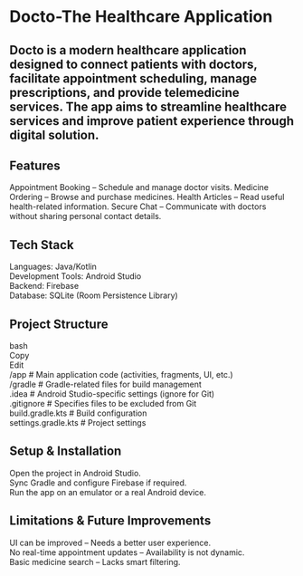 # Docto-The Healthcare Application
## Docto is a modern healthcare application designed to connect patients with doctors, facilitate appointment scheduling, manage prescriptions, and provide telemedicine services. The app aims to streamline healthcare services and improve patient experience through digital solution.  

## Features
Appointment Booking – Schedule and manage doctor visits.
Medicine Ordering – Browse and purchase medicines.
Health Articles – Read useful health-related information.
Secure Chat – Communicate with doctors without sharing personal contact details.

## Tech Stack  
Languages: Java/Kotlin  
Development Tools: Android Studio  
Backend: Firebase  
Database: SQLite (Room Persistence Library)  
## Project Structure  
bash  
Copy  
Edit  
/app               # Main application code (activities, fragments, UI, etc.)  
/gradle            # Gradle-related files for build management  
.idea              # Android Studio-specific settings (ignore for Git)  
.gitignore         # Specifies files to be excluded from Git   
build.gradle.kts   # Build configuration   
settings.gradle.kts # Project settings    
## Setup & Installation  
Open the project in Android Studio.   
Sync Gradle and configure Firebase if required.    
Run the app on an emulator or a real Android device.    
## Limitations & Future Improvements
UI can be improved – Needs a better user experience.  
No real-time appointment updates – Availability is not dynamic.  
Basic medicine search – Lacks smart filtering.  

